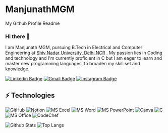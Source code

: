 # ManjunathMGM
My Github Profile Readme
### Hi there 👋

I am Manjunath MGM, pursuing B.Tech in Electrical and Computer Engineering at [Shiv Nadar University, Delhi NCR](https://snu.edu.in/home) . My passion lies in Coding and technology and I'm currently proficient in C but I am eager to learn and master new programming languages, to broaden my skill set and knowledge.

[![Linkedin Badge](https://img.shields.io/badge/-Manjunath_MGM-blue?style=flat-square&logo=Linkedin&logoColor=white&link=https://www.linkedin.com/in/manjunathmgm/)](https://www.linkedin.com/in/manjunathmgm/)
[![Gmail Badge](https://img.shields.io/badge/-mm153@snu.edu.in-c14438?style=flat-square&logo=Gmail&logoColor=white&link=mailto:mm153@snu.edu.in)](mailto:mm153@snu.edu.in)
[![Instagram Badge](https://img.shields.io/badge/Instagram-E4405F.svg?style=for-the-badge&logo=Instagram&logoColor=white&link=https://www.instagram.com/man.ju.nath/)](https://www.instagram.com/man.ju.nath/)


## ⚡ Technologies

![GitHub](https://img.shields.io/badge/GitHub-181717.svg?style=for-the-badge&logo=GitHub&logoColor=white)
![Notion](https://img.shields.io/badge/Notion-000000.svg?style=for-the-badge&logo=Notion&logoColor=white)
![MS Excel](https://img.shields.io/badge/MS%20Excel-217346.svg?style=for-the-badge&logo=Microsoft-Excel&logoColor=white)
![MS Word](https://img.shields.io/badge/MS%20Word-2B579A.svg?style=for-the-badge&logo=Microsoft-Word&logoColor=white)
![MS PowerPoint](https://img.shields.io/badge/MS%20PowerPoint-B7472A.svg?style=for-the-badge&logo=Microsoft-PowerPoint&logoColor=white)
![Canva](https://img.shields.io/badge/Canva-00C4CC.svg?style=for-the-badge&logo=Canva&logoColor=white)
![C](https://img.shields.io/badge/-A8B9CC.svg?style=for-the-badge&logo=C&logoColor=black)
![MS Office](https://img.shields.io/badge/MS%20Office-D83B01.svg?style=for-the-badge&logo=Microsoft-Office&logoColor=white)
![CodeChef](https://img.shields.io/badge/CodeChef-5B4638.svg?style=for-the-badge&logo=CodeChef&logoColor=white)


![Github Stats](https://github-readme-stats.vercel.app/api?username=manjunathmgm&count_private=true&show_icons=true&include_all_commits=true)
![Top Langs](https://github-readme-stats.vercel.app/api/top-langs/?username=manjunathmgm&hide=TeX&layout=compact)
